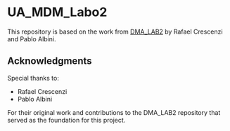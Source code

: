 # UA_MDM_Labo2

This repository is based on the work from [DMA_LAB2](https://github.com/Argentan/DMA_LAB2) by Rafael Crescenzi and Pablo Albini.

## Acknowledgments

Special thanks to:
- Rafael Crescenzi
- Pablo Albini

For their original work and contributions to the DMA_LAB2 repository that served as the foundation for this project. 